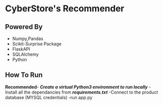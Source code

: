 # CyberStore's Recommender

## Powered By

- Numpy,Pandas 
- Scikit-Surprise Package
- FlaskAPI
- SQLAlchemy
- Python

## How To Run

**Recommended**- ***Create a virtual Python3 environment to run locally***
-Install all the dependancies from ***requirements.txt***
-Connect to the product database (MYSQL credentials)
-run app.py




